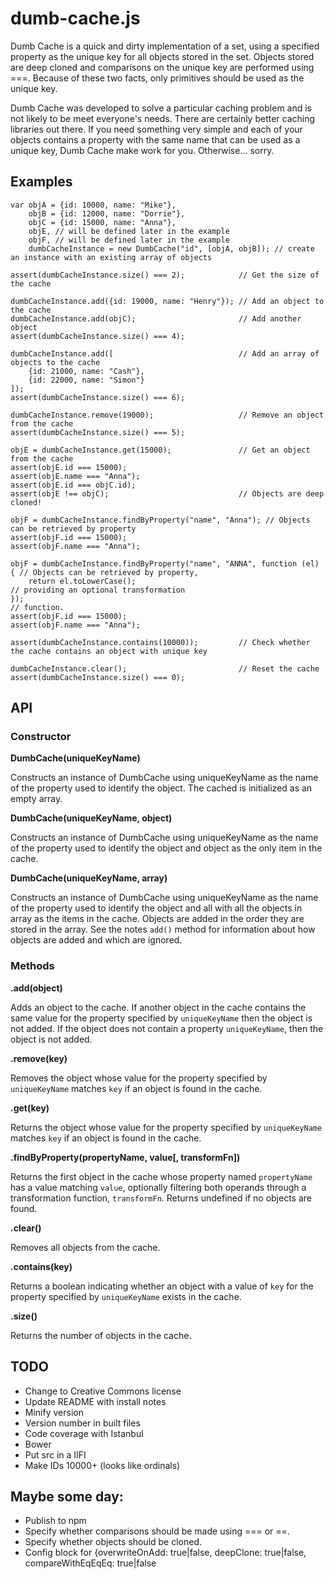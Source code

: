 dumb-cache.js
=============

Dumb Cache is a quick and dirty implementation of a set, using a specified property as the unique key for all objects
stored in the set. Objects stored are deep cloned and comparisons on the unique key are performed using ===. Because of
these two facts, only primitives should be used as the unique key.

Dumb Cache was developed to solve a particular caching problem and is not likely to be meet everyone's needs. There are
certainly better caching libraries out there. If you need something very simple and each of your objects contains a
property with the same name that can be used as a unique key, Dumb Cache make work for you. Otherwise... sorry.

Examples
--------
    var objA = {id: 10000, name: "Mike"},
        objB = {id: 12000, name: "Dorrie"},
        objC = {id: 15000, name: "Anna"},
        objE, // will be defined later in the example
        objF, // will be defined later in the example
        dumbCacheInstance = new DumbCache("id", [objA, objB]); // create an instance with an existing array of objects

    assert(dumbCacheInstance.size() === 2);            // Get the size of the cache

    dumbCacheInstance.add({id: 19000, name: "Henry"}); // Add an object to the cache
    dumbCacheInstance.add(objC);                       // Add another object
    assert(dumbCacheInstance.size() === 4);

    dumbCacheInstance.add([                            // Add an array of objects to the cache
        {id: 21000, name: "Cash"},
        {id: 22000, name: "Simon"}
    ]);
    assert(dumbCacheInstance.size() === 6);

    dumbCacheInstance.remove(19000);                   // Remove an object from the cache
    assert(dumbCacheInstance.size() === 5);

    objE = dumbCacheInstance.get(15000);               // Get an object from the cache
    assert(objE.id === 15000);
    assert(objE.name === "Anna");
    assert(objE.id === objC.id);
    assert(objE !== objC);                             // Objects are deep cloned!

    objF = dumbCacheInstance.findByProperty("name", "Anna"); // Objects can be retrieved by property
    assert(objF.id === 15000);
    assert(objF.name === "Anna");

    objF = dumbCacheInstance.findByProperty("name", "ANNA", function (el) { // Objects can be retrieved by property,
        return el.toLowerCase();                                            // providing an optional transformation
    });                                                                     // function.
    assert(objF.id === 15000);
    assert(objF.name === "Anna");

    assert(dumbCacheInstance.contains(10000));         // Check whether the cache contains an object with unique key

    dumbCacheInstance.clear();                         // Reset the cache
    assert(dumbCacheInstance.size() === 0);
    
API
---

### Constructor

**DumbCache(uniqueKeyName)**

Constructs an instance of DumbCache using uniqueKeyName as the name of the property used to identify the object. The
cached is initialized as an empty array.

**DumbCache(uniqueKeyName, object)**

Constructs an instance of DumbCache using uniqueKeyName as the name of the property used to identify the object and
object as the only item in the cache.

**DumbCache(uniqueKeyName, array)**

Constructs an instance of DumbCache using uniqueKeyName as the name of the property used to identify the object and
all with all the objects in array as the items in the cache. Objects are added in the order they are stored in the
array. See the notes `add()` method for information about how objects are added and which are ignored.

### Methods

**.add(object)**

Adds an object to the cache. If another object in the cache contains the same value for the property specified by
`uniqueKeyName` then the object is not added. If the object does not contain a property `uniqueKeyName`, then the object
 is not added.
 
**.remove(key)**

Removes the object whose value for the property specified by `uniqueKeyName` matches `key` if an object is found in
the cache.

**.get(key)**

Returns the object whose value for the property specified by `uniqueKeyName` matches `key` if an object is found in
the cache.

**.findByProperty(propertyName, value[, transformFn])**

Returns the first object in the cache whose property named `propertyName` has a value matching `value`, optionally
filtering both operands through a transformation function, `transformFn`. Returns undefined if no objects are found.

**.clear()**

Removes all objects from the cache.

**.contains(key)**

Returns a boolean indicating whether an object with a value of `key` for the property specified by `uniqueKeyName`
exists in the cache.

**.size()**

Returns the number of objects in the cache.

TODO
----

* Change to Creative Commons license
* Update README with install notes
* Minify version
* Version number in built files
* Code coverage with Istanbul
* Bower
* Put src in a IIFI
* Make IDs 10000+ (looks like ordinals)


Maybe some day:
---------------
* Publish to npm
* Specify whether comparisons should be made using === or ==.
* Specify whether objects should be cloned.
* Config block for {overwriteOnAdd: true|false, deepClone: true|false, compareWithEqEqEq: true|false

